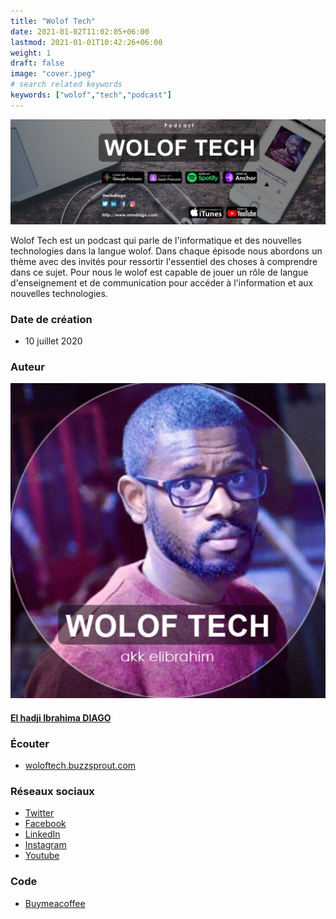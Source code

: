 ```yaml
---
title: "Wolof Tech"
date: 2021-01-02T11:02:05+06:00
lastmod: 2021-01-01T10:42:26+06:00
weight: 1
draft: false
image: "cover.jpeg"
# search related keywords
keywords: ["wolof","tech","podcast"]
---
```


![Wolof Tech](cover.jpeg "Wolof Tech")

Wolof Tech est un podcast qui parle de l'informatique et des nouvelles technologies dans la langue wolof. Dans chaque épisode nous abordons un thème avec des invités pour ressortir l'essentiel des choses à comprendre dans ce sujet. Pour nous le wolof est capable de jouer un rôle de langue d'enseignement et de communication pour accéder à l'information et aux nouvelles technologies.

### Date de création

- 10 juillet 2020

### Auteur

![El hadji Ibrahima DIAGO](auteur.jpg "El hadji Ibrahima DIAGO")

#### [El hadji Ibrahima DIAGO](http://mmdiago.com/)

### Écouter

- [woloftech.buzzsprout.com](https://woloftech.buzzsprout.com/)

### Réseaux sociaux

- [Twitter](https://twitter.com/woloftech)
- [Facebook](https://www.facebook.com/Wolof-Tech-114164590359829)
- [LinkedIn](https://www.linkedin.com/in/el-hadji-ibrahima-diago-11729466/)
- [Instagram](https://www.instagram.com/invites/contact/?i=xw1zyp2rn7ip&utm_content=ryph7l)
- [Youtube](https://www.youtube.com/channel/UCSgQIvviSJxLwGPS3sgcnlA?view_as=subscriber)

### Code

- [Buymeacoffee](https://www.buymeacoffee.com/woloftech)